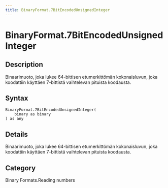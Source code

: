 ```yaml
---
title: BinaryFormat.7BitEncodedUnsignedInteger
---
```


# BinaryFormat.7BitEncodedUnsignedInteger


## Description

Binaarimuoto, joka lukee 64-bittisen etumerkittömän kokonaisluvun, joka koodattiin käyttäen 7-bittistä vaihtelevan pituista koodausta.


## Syntax

```powerquery
BinaryFormat.7BitEncodedUnsignedInteger(
    binary as binary
) as any
```


## Details

Binaarimuoto, joka lukee 64-bittisen etumerkittömän kokonaisluvun, joka koodattiin käyttäen 7-bittistä vaihtelevan pituista koodausta.



## Category
Binary Formats.Reading numbers
